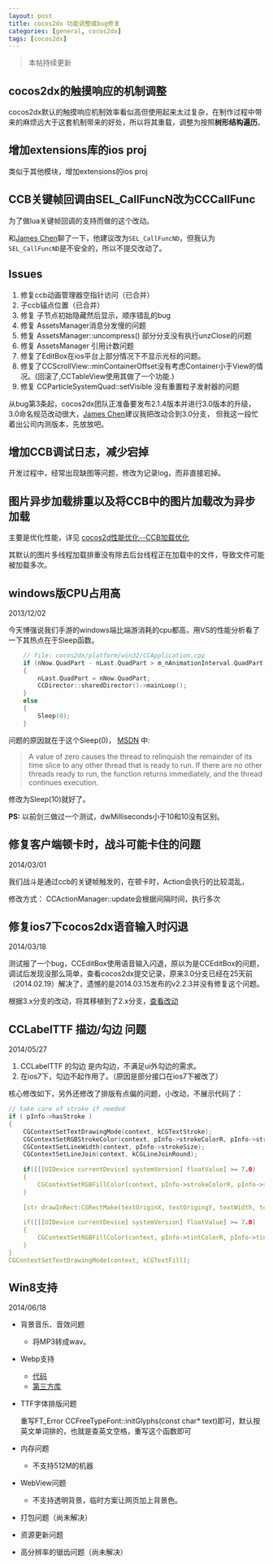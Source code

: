 ```yaml
---
layout: post
title: cocos2dx 功能调整或bug修复
categories: [general, cocos2dx]
tags: [cocos2dx]
---
```


> 本帖持续更新

## cocos2dx的触摸响应的机制调整 ##

cocos2dx默认的触摸响应机制效率看似高但使用起来太过复杂，在制作过程中带来的麻烦远大于这套机制带来的好处，所以将其重载，调整为按照**树形结构遍历**。

## 增加extensions库的ios proj ##

类似于其他模块，增加extensions的ios proj

## CCB关键帧回调由SEL_CallFuncN改为CCCallFunc ##

为了做lua关键帧回调的支持而做的这个改动。

和[James Chen]聊了一下，他建议改为`SEL_CallFuncND`，但我认为`SEL_CallFuncND`是不安全的，所以不提交改动了。

## Issues ##
1. 修复ccb动画管理器空指针访问（已合并）
1. 子ccb锚点位置（已合并）
1. 修复 子节点初始隐藏然后显示，顺序错乱的bug
1. 修复 AssetsManager消息分发慢的问题
1. 修复 AssetsManager::uncompress() 部分分支没有执行unzClose的问题
1. 修复 AssetsManager 引用计数问题
1. 修复了EditBox在ios平台上部分情况下不显示光标的问题。
1. 修复了CCScrollView::minContainerOffset没有考虑Container小于View的情况。(回滚了,CCTableView使用其做了一个功能.)
1. 修复 CCParticleSystemQuad::setVisible 没有重置粒子发射器的问题

从bug第3条起，cocos2dx团队正准备要发布2.1.4版本并进行3.0版本的升级，
3.0命名规范改动很大，[James Chen]建议我把改动合到3.0分支，
但我这一段忙着出公司内测版本，先放放吧。

## 增加CCB调试日志，减少宕掉 ##
开发过程中，经常出现缺图等问题，修改为记录log，而非直接宕掉。

## 图片异步加载排重以及将CCB中的图片加载改为异步加载 ##
主要是优化性能，详见 [cocos2d性能优化--CCB加载优化](../cocos2dx_ccbreader_optimize/)

其默认的图片多线程加载排重没有除去后台线程正在加载中的文件，导致文件可能被加载多次。

## windows版CPU占用高 ##
2013/12/02

今天博强说我们手游的windows端比端游消耗的cpu都高，用VS的性能分析看了一下其热点在于Sleep函数。

```C
    // file: cocos2dx/platform/win32/CCApplication.cpp
    if (nNow.QuadPart - nLast.QuadPart > m_nAnimationInterval.QuadPart)
    {
        nLast.QuadPart = nNow.QuadPart;
        CCDirector::sharedDirector()->mainLoop();
    }
    else
    {
        Sleep(0); 
    }
```

问题的原因就在于这个Sleep(0)， [MSDN](http://msdn.microsoft.com/en-us/library/windows/desktop/ms686298\(v=vs.85\).aspx) 中:

> A value of zero causes the thread to relinquish the remainder of its
> time slice to any other thread that is ready to run. If there are no
> other threads ready to run, the function returns immediately, and the
> thread continues execution.

修改为Sleep(10)就好了。

**PS:** 以前剑三做过一个测试，dwMilliseconds小于10和10没有区别。

## 修复客户端顿卡时，战斗可能卡住的问题 ##
2014/03/01

我们战斗是通过ccb的关键帧触发的，在顿卡时，Action会执行的比较混乱，

修改方式：
CCActionManager::update会根据间隔时间，执行多次

## 修复ios7下cocos2dx语音输入时闪退 ##
2014/03/18

测试报了一个bug，CCEditBox使用语音输入闪退，原以为是CCEditBox的问题，调试后发现没那么简单，查看cocos2dx提交记录，原来3.0分支已经在25天前（2014.02.19）解决了，遗憾的是2014.03.15发布的v2.2.3并没有修复这个问题。

根据3.x分支的改动，将其移植到了2.x分支，[查看改动](https://github.com/cocos2d/cocos2d-x/pull/5861/files)

## CCLabelTTF 描边/勾边 问题 ##
2014/05/27

1. CCLabelTTF 的勾边 是内勾边，不满足ui外勾边的需求。 
1. 在ios7下，勾边不起作用了。（原因是部分接口在ios7下被改了）

核心修改如下，另外还修改了排版有点偏的问题，小改动，不展示代码了：

```C
// take care of stroke if needed
if ( pInfo->hasStroke )
{
    CGContextSetTextDrawingMode(context, kCGTextStroke);
    CGContextSetRGBStrokeColor(context, pInfo->strokeColorR, pInfo->strokeColorG, pInfo->strokeColorB, 1);
    CGContextSetLineWidth(context, pInfo->strokeSize);
    CGContextSetLineJoin(context, kCGLineJoinRound);
    
    if([[[UIDevice currentDevice] systemVersion] floatValue] >= 7.0)
    {
        CGContextSetRGBFillColor(context, pInfo->strokeColorR, pInfo->strokeColorG, pInfo->strokeColorB, 1);
    }
    
    [str drawInRect:CGRectMake(textOriginX, textOrigingY, textWidth, textHeight) withFont:font lineBreakMode:NSLineBreakByWordWrapping alignment:(NSTextAlignment)align];
    
    if([[[UIDevice currentDevice] systemVersion] floatValue] >= 7.0)
    {
        CGContextSetRGBFillColor(context, pInfo->tintColorR, pInfo->tintColorG, pInfo->tintColorB, 1);
    }
}
CGContextSetTextDrawingMode(context, kCGTextFill);
```

## Win8支持 ##
2014/06/18

- 背景音乐、音效问题
    - 将MP3转成wav。
 
- Webp支持 
    - [代码](https://github.com/cocos2d/cocos2d-x/pull/7124/files)  
    - [第三方库](https://github.com/cocos2d/cocos2d-x-3rd-party-libs-bin/pull/11/files)

- TTF字体排版问题
   
    重写FT_Error CCFreeTypeFont::initGlyphs(const char* text)即可，默认按英文单词排的，也就是查英文空格，重写这个函数即可
    
- 内存问题
    - 不支持512M的机器
    
- WebView问题
    - 不支持透明背景，临时方案让网页加上背景色。
- 打包问题（尚未解决）
- 资源更新问题
- 高分辨率的锯齿问题（尚未解决）


[James Chen]: https://github.com/dumganhar





